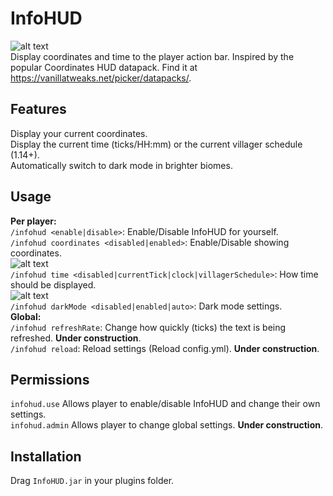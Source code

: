 # InfoHUD
![alt text](https://github.com/RoverIsADog/InfoHUD/tree/master/img/banner.png) \
Display coordinates and time to the player action bar.
Inspired by the popular Coordinates HUD datapack. Find it at https://vanillatweaks.net/picker/datapacks/.

## Features
Display your current coordinates.\
Display the current time (ticks/HH:mm) or the current villager schedule (1.14+).\
Automatically switch to dark mode in brighter biomes.

## Usage
**Per player:**\
  `/infohud <enable|disable>`: Enable/Disable InfoHUD for yourself.\
  `/infohud coordinates <disabled|enabled>`: Enable/Disable showing coordinates.\
  ![alt text](https://github.com/RoverIsADog/InfoHUD/tree/master/img/villagerTime.png) \
  `/infohud time <disabled|currentTick|clock|villagerSchedule>`: How time should be displayed.\
  ![alt text](https://github.com/RoverIsADog/InfoHUD/tree/master/img/darkMode.png) \
  `/infohud darkMode <disabled|enabled|auto>`: Dark mode settings.\
**Global:**\
  `/infohud refreshRate`: Change how quickly (ticks) the text is being refreshed. **Under construction**.\
  `/infohud reload`: Reload settings (Reload config.yml). **Under construction**.
## Permissions
`infohud.use` Allows player to enable/disable InfoHUD and change their own settings.\
`infohud.admin` Allows player to change global settings. **Under construction**.

## Installation
Drag `InfoHUD.jar` in your plugins folder.
